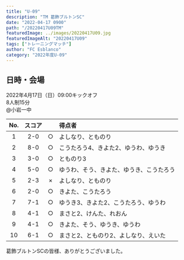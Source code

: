 ```yaml
---
title: "U-09"
description: "TM 葛飾ブルトンSC"
date: "2022-04-17 0900"
path: "/20220417U09TM"
featuredImage: ../images/20220417U09.jpg
featuredImageAlt: "20220417U09"
tags: ["トレーニングマッチ"]
author: "FC Esblanco"
category: "2022年度U-09"
---
```


## 日時・会場

2022年4月17日（日）09:00キックオフ<br>
8人制15分<br>
@小岩一中

| No.| スコア |   | 得点者  |
|:--:|:------:|:-:|:--------|
| 1  | 2-0 | ○ |よしなり、とものり |
| 2  | 8-0 | ○ |こうたろう4、きよた2、ゆうわ、ゆうき|
| 3  | 3-0 | ○ |とものり3|
| 4  | 5-0 | ○ |ゆうわ、そう、きよた、ゆうき、こうたろう|
| 5  | 2-3 | × |よしなり、とものり |
| 6  | 2-0 | ○ |きよた、こうたろう|
| 7  | 7-1 | ○ |ゆうき3、きよた2、こうたろう、ゆうわ|
| 8  | 4-1 | ○ |まさと2、けんた、れおん|
| 9  | 4-1 | ○ |きよた、そう、ゆうき、ゆうわ|
| 10  | 6-1 | ○ |まさと2、とものり2、よしなり、えいた|

葛飾ブルトンSCの皆様、ありがとうございました。